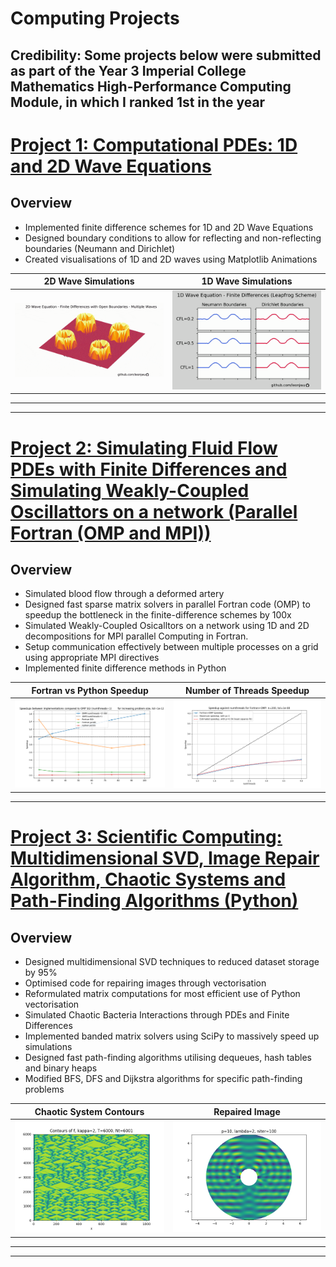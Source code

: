# Computing Projects

## Credibility: Some projects below were submitted as part of the Year 3 Imperial College Mathematics High-Performance Computing Module, in which I ranked 1st in the year



# [Project 1: Computational PDEs: 1D and 2D Wave Equations](https://leonjwu.github.io/comp-pdes/)

## Overview
- Implemented finite difference schemes for 1D and 2D Wave Equations
- Designed boundary conditions to allow for reflecting and non-reflecting boundaries (Neumann and Dirichlet)
- Created visualisations of 1D and 2D waves using Matplotlib Animations


2D Wave Simulations  |  1D Wave Simulations
:-------------------------:|:-------------------------:
![](https://github.com/leonjwu/comp-pdes/blob/master/2D_Wave_Symmetric_Multi.gif)  |  ![](https://github.com/leonjwu/comp-pdes/blob/master/1D_Waves.gif)
---



---
# [Project 2: Simulating Fluid Flow PDEs with Finite Differences and Simulating Weakly-Coupled Oscillattors on a network (Parallel Fortran (OMP and MPI))](https://github.com/leonjwu/Computing/blob/master/Fluid-Oscillators/)

## Overview
- Simulated blood flow through a deformed artery
- Designed fast sparse matrix solvers in parallel Fortran code (OMP) to speedup the bottleneck in the finite-difference schemes by 100x
- Simulated Weakly-Coupled Osicalltors on a network using 1D and 2D decompositions for MPI parallel Computing in Fortran.
- Setup communication effectively between multiple processes on a grid using appropriate MPI directives
- Implemented finite difference methods in Python

 

Fortran vs Python Speedup  |  Number of Threads Speedup
:-------------------------:|:-------------------------:
![](https://github.com/leonjwu/Computing/blob/master/Fluid-Oscillators/speedup.png)  |  ![](https://github.com/leonjwu/Computing/blob/master/Fluid-Oscillators/threads.png)
---









# [Project 3: Scientific Computing: Multidimensional SVD, Image Repair Algorithm, Chaotic Systems and Path-Finding Algorithms (Python)](https://github.com/leonjwu/Computing/blob/master/Scientific-Computing/)

## Overview
- Designed multidimensional SVD techniques to reduced dataset storage by 95%
- Optimised code for repairing images through vectorisation
- Reformulated matrix computations for most efficient use of Python vectorisation
- Simulated Chaotic Bacteria Interactions through PDEs and Finite Differences
- Implemented banded matrix solvers using SciPy to massively speed up simulations 
- Designed fast path-finding algorithms utilising dequeues, hash tables and binary heaps
- Modified BFS, DFS and Dijkstra algorithms for specific path-finding problems



Chaotic System Contours  |  Repaired Image
:-------------------------:|:-------------------------:
![](https://github.com/leonjwu/Computing/blob/master/Scientific-Computing/Chaos.png)  |  ![](https://github.com/leonjwu/Computing/blob/master/Scientific-Computing/Repaired_Image.png)
---




---


